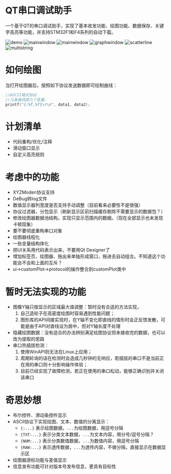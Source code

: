 # QT串口调试助手
  一个基于QT的串口调试助手，实现了基本收发功能、绘图功能、数据保存、关键字高亮等功能，并支持STM32F1和F4系列的自动下载。

![demo](screenshoot/demo.gif)
![mainwindow](screenshoot/mainwindow.png)
![mainwindow](screenshoot/mainwindow2.jpg)
![graphwindow](screenshoot/graphwindow.png)
![scatterline](screenshoot/scatterline.png)
![multistring](screenshoot/multistring.png)

# 如何绘图
当打开绘图器后，按照如下协议发送数据即可绘制曲线：
```c
//ASCII格式协议
//几条曲线就几个变量。
printf("{:%f,%f}\r\n", data1, data2);
```

# 计划清单
  - 代码重构/优化/注释
  - 滑动窗口显示
  - 自定义高亮规则

# 考虑中的功能
  - XYZModen协议支持
  - DeBug转log文件
  - 数值显示器列宽度是否支持手动调整（目前看来必要性不是很强）
  - 协议过滤器，分包显示（刷新显示区前扫描缓存剔除不需要显示的数据包？）
  - 修改绘图器数据池结构，实现只显示范围内的数据。（现在全部显示也未发现卡顿现象）
  - 要不要彻底重构串口对象
  - 绘图器线程化
  - 一些变量结构体化
  - 把UI关系用代码表示出来，不要用Qt Designer了
  - 增加标签页、绘图器、拖出来单独形成窗口，拖进去自动组合。不知道这个功能会不会和上面的互斥？
  - ui->customPlot->protocol的操作整合到customPlot类中

# 暂时无法实现的功能
  - 图像Y轴只按显示的区域最大值调整：暂时没有合适的方法实现，
    1. 自己造轮子在高密度绘图时容易遇到性能问题；
    2. 图形库的API间接实现时，在Y轴不变化即直线的情形时会正反馈发散，可能是由于API对直线设为居中，但对Y轴长度不处理
  - 隐藏绘图数据：没有适合的办法辨别满足绘图协议但未接收完的数据，也可以改为提取的思路
  - 串口热插拔检测：
    1. 使用WinAPI则无法在Linux上应用；
    2. 周期轮询的话在检测时会造成几秒钟的无响应，若插拔的串口不是当前正在用的串口则十分影响操作体验；
    3. 目前已经实现了故障检测，若正在使用的串口松动，能够正确识别并关闭该串口

# 奇思妙想
  - 布尔控件、滑动条控件显示
  - ASCII协议下实现绘图、文本、数值的分离显示：
    - ```{:...}``` 表示绘图数据，```...```为绘图数据，用逗号分隔
    - ```{TXT:...}``` 表示分类文本数据，```...```为文本内容，用分号/逗号分隔？
    - ```{NUM:...}``` 表示分类数值数据，```...```为数值内容，用逗号分隔
    - ```{RAW:...}``` 表示透传数据，```...```为透传内容，不做分隔，直接显示在数据显示区
  - 绘图器游标功能与差值显示
  - 信息发布功能可针对版本号发布信息，更具有目标性
